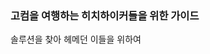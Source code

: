 ### 고컴을 여행하는 히치하이커들을 위한 가이드
솔루션을 찾아 헤메던 이들을 위하여

<!--
**THGTTKUCS/THGTTKUCS** is a ✨ _special_ ✨ repository because its `README.md` (this file) appears on your GitHub profile.

Here are some ideas to get you started:

- 🔭 I’m currently working on ...
- 🌱 I’m currently learning ...
- 👯 I’m looking to collaborate on ...
- 🤔 I’m looking for help with ...
- 💬 Ask me about ...
- 📫 How to reach me: ...
- 😄 Pronouns: ...
- ⚡ Fun fact: ...
-->
